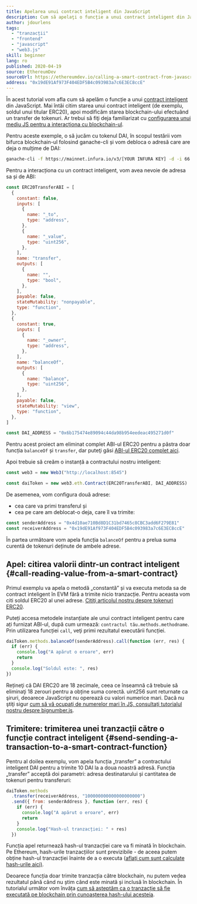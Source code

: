 ```yaml
---
title: Apelarea unui contract inteligent din JavaScript
description: Cum să apelaţi o funcție a unui contract inteligent din JavaScript folosind ca exemplu un token Dai
author: jdourlens
tags:
  - "tranzacții"
  - "frontend"
  - "javascript"
  - "web3.js"
skill: beginner
lang: ro
published: 2020-04-19
source: EthereumDev
sourceUrl: https://ethereumdev.io/calling-a-smart-contract-from-javascript/
address: "0x19dE91Af973F404EDF5B4c093983a7c6E3EC8ccE"
---
```


În acest tutorial vom afla cum să apelăm o funcție a unui [contract inteligent](/developers/docs/smart-contracts/) din JavaScript. Mai întâi citim starea unui contract inteligent (de exemplu, soldul unui titular ERC20), apoi modificăm starea blockchain-ului efectuând un transfer de tokenuri. Ar trebui să fiţi deja familiarizat cu [configurarea unui mediu JS pentru a interacționa cu blockchain-ul](/developers/tutorials/set-up-web3js-to-use-ethereum-in-javascript/).

Pentru aceste exemple, o să jucăm cu tokenul DAI, în scopul testării vom bifurca blockchain-ul folosind ganache-cli și vom debloca o adresă care are deja o mulțime de DAI:

```bash
ganache-cli -f https://mainnet.infura.io/v3/[YOUR INFURA KEY] -d -i 66 1 --unlock 0x4d10ae710Bd8D1C31bd7465c8CBC3add6F279E81
```

Pentru a interacționa cu un contract inteligent, vom avea nevoie de adresa sa și de ABI:

```js
const ERC20TransferABI = [
  {
    constant: false,
    inputs: [
      {
        name: "_to",
        type: "address",
      },
      {
        name: "_value",
        type: "uint256",
      },
    ],
    name: "transfer",
    outputs: [
      {
        name: "",
        type: "bool",
      },
    ],
    payable: false,
    stateMutability: "nonpayable",
    type: "function",
  },
  {
    constant: true,
    inputs: [
      {
        name: "_owner",
        type: "address",
      },
    ],
    name: "balanceOf",
    outputs: [
      {
        name: "balance",
        type: "uint256",
      },
    ],
    payable: false,
    stateMutability: "view",
    type: "function",
  },
]

const DAI_ADDRESS = "0x6b175474e89094c44da98b954eedeac495271d0f"
```

Pentru acest proiect am eliminat complet ABI-ul ERC20 pentru a păstra doar funcția `balanceOf` și `transfer`, dar puteţi găsi [ABI-ul ERC20 complet aici](https://ethereumdev.io/abi-for-erc20-contract-on-ethereum/).

Apoi trebuie să creăm o instanță a contractului nostru inteligent:

```js
const web3 = new Web3("http://localhost:8545")

const daiToken = new web3.eth.Contract(ERC20TransferABI, DAI_ADDRESS)
```

De asemenea, vom configura două adrese:

- cea care va primi transferul și
- cea pe care am deblocat-o deja, care îl va trimite:

```js
const senderAddress = "0x4d10ae710Bd8D1C31bd7465c8CBC3add6F279E81"
const receiverAddress = "0x19dE91Af973F404EDF5B4c093983a7c6E3EC8ccE"
```

În partea următoare vom apela funcția `balanceOf` pentru a prelua suma curentă de tokenuri deținute de ambele adrese.

## Apel: citirea valorii dintr-un contract inteligent {#call-reading-value-from-a-smart-contract}

Primul exemplu va apela o metodă „constantă” și va executa metoda sa de contract inteligent în EVM fără a trimite nicio tranzacție. Pentru aceasta vom citi soldul ERC20 al unei adrese. [Citiţi articolul nostru despre tokenuri ERC20](/developers/tutorials/understand-the-erc20-token-smart-contract/).

Puteți accesa metodele instanțiate ale unui contract inteligent pentru care ați furnizat ABI-ul, după cum urmează: `contractul tău.methods.methodname`. Prin utilizarea funcției `call`, veţi primi rezultatul executării funcției.

```js
daiToken.methods.balanceOf(senderAddress).call(function (err, res) {
  if (err) {
    console.log("A apărut o eroare", err)
    return
  }
  console.log("Soldul este: ", res)
})
```

Rețineţi că DAI ERC20 are 18 zecimale, ceea ce înseamnă că trebuie să eliminaţi 18 zerouri pentru a obține suma corectă. uint256 sunt returnate ca şiruri, deoarece JavaScript nu operează cu valori numerice mari. Dacă nu ştiţi sigur [cum să vă ocupaţi de numerelor mari în JS, consultaţi tutorialul nostru despre bignumber.js](https://ethereumdev.io/how-to-deal-with-big-numbers-in-javascript/).

## Trimitere: trimiterea unei tranzacții către o funcție contract inteligent {#send-sending-a-transaction-to-a-smart-contract-function}

Pentru al doilea exemplu, vom apela funcția „transfer” a contractului inteligent DAI pentru a trimite 10 DAI la a doua noastră adresă. Funcția „transfer” acceptă doi parametri: adresa destinatarului și cantitatea de tokenuri pentru transferuri:

```js
daiToken.methods
  .transfer(receiverAddress, "100000000000000000000")
  .send({ from: senderAddress }, function (err, res) {
    if (err) {
      console.log("A apărut o eroare", err)
      return
    }
    console.log("Hash-ul tranzacției: " + res)
  })
```

Funcția apel returnează hash-ul tranzacției care va fi minată în blockchain. Pe Ethereum, hash-urile tranzacțiilor sunt previzibile - de aceea putem obține hash-ul tranzacției înainte de a o executa ([aflaţi cum sunt calculate hash-urile aici)](https://ethereum.stackexchange.com/questions/45648/how-to-calculate-the-assigned-txhash-of-a-transaction).

Deoarece funcția doar trimite tranzacția către blockchain, nu putem vedea rezultatul până când nu știm când este minată și inclusă în blockchain. În tutorialul următor vom învăța [cum să așteptăm ca o tranzacție să fie executată pe blockchain prin cunoașterea hash-ului acesteia](https://ethereumdev.io/waiting-for-a-transaction-to-be-mined-on-ethereum-with-js/).
